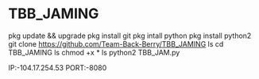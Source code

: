 # TBB_JAMING

pkg update && upgrade
pkg install git 
pkg intall python
pkg install python2
git clone https://github.com/Team-Back-Berry/TBB_JAMING
ls
cd TBB_JAMING
ls
chmod +x *
ls 
python2 TBB_JAM.py

IP:-104.17.254.53
PORT:-8080

